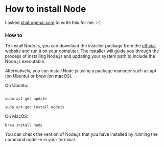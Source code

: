 # How to install Node

I asked <a href="https://chat.openai.com">chat.openai.com</a> to write this for me. :-)

### How to

To install Node.js, you can download the installer package from the <a href="https://nodejs.org/">official website</a> and run it on your computer. The installer will guide you through the process of installing Node.js and updating your system path to include the Node.js executable.

Alternatively, you can install Node.js using a package manager such as apt (on Ubuntu) or brew (on macOS).

On Ubuntu:

```

sudo apt-get update

sudo apt-get install nodejs

```

On MacOS:

`brew install node`

You can check the version of Node.js that you have installed by running the command node -v in your terminal.

